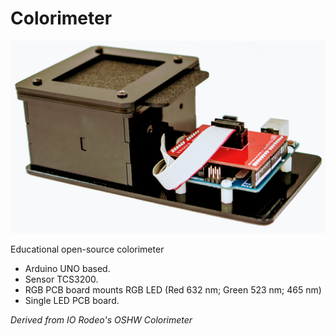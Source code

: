 # Colorimeter


![alt text](https://github.com/Curedbio/Colorimeter/blob/master/IMG_5134-Editar_white_small.png)


Educational open-source colorimeter

- Arduino UNO based.
- Sensor TCS3200.
- RGB PCB board mounts RGB LED (Red 632 nm; Green 523 nm; 465 nm) 
- Single LED PCB board.



*Derived from IO Rodeo's OSHW Colorimeter*
